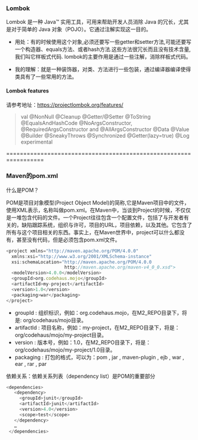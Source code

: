 ### Lombok

Lombok 是一种 Java™ 实用工具，可用来帮助开发人员消除 Java 的冗长，尤其是对于简单的 Java 对象（POJO）。它通过注解实现这一目的。

* 用处：有的时候使用这个对象,必须还要写一些getter和setter方法,可能还要写一个构造器、equals方法、或者hash方法.这些方法很冗长而且没有技术含量,我们叫它样板式代码.
lombok的主要作用是通过一些注解，消除样板式代码。

* 我的理解：就是一种装饰器，对类、方法进行一些包装，通过编译器编译使得类具有了一些常用的方法。

#### Lombok features
请参考地址：https://projectlombok.org/features/

> val
> @NonNull
> @Cleanup
> @Getter/@Setter
> @ToString
> @EqualsAndHashCode
> @NoArgsConstructor, @RequiredArgsConstructor and @AllArgsConstructor
> @Data
> @Value
> @Builder
> @SneakyThrows
> @Synchronized
> @Getter(lazy=true)
> @Log
> experimental


=================================================================
### Maven的pom.xml

什么是POM？

POM是项目对象模型(Project Object Model)的简称,它是Maven项目中的文件，使用XML表示，名称叫做pom.xml。在Maven中，当谈到Project的时候，不仅仅是一堆包含代码的文件。一个Project往往包含一个配置文件，包括了与开发者有关的，缺陷跟踪系统，组织与许可，项目的URL，项目依赖，以及其他。它包含了所有与这个项目相关的东西。事实上，在Maven世界中，project可以什么都没有，甚至没有代码，但是必须包含pom.xml文件。


`````javascript
<project xmlns="http://maven.apache.org/POM/4.0.0"  
  xmlns:xsi="http://www.w3.org/2001/XMLSchema-instance"  
  xsi:schemaLocation="http://maven.apache.org/POM/4.0.0  
                      http://maven.apache.org/maven-v4_0_0.xsd">  
  <modelVersion>4.0.0</modelVersion>  
  <groupId>org.codehaus.mojo</groupId>  
  <artifactId>my-project</artifactId>  
  <version>1.0</version>  
  <packaging>war</packaging>  
</project>  
`````
* groupId : 组织标识，例如：org.codehaus.mojo，在M2_REPO目录下，将是: org/codehaus/mojo目录。
* artifactId : 项目名称，例如：my-project，在M2_REPO目录下，将是：org/codehaus/mojo/my-project目录。
* version : 版本号，例如：1.0，在M2_REPO目录下，将是：org/codehaus/mojo/my-project/1.0目录。
* packaging : 打包的格式，可以为：pom , jar , maven-plugin , ejb , war , ear , rar , par

依赖关系：依赖关系列表（dependency list）是POM的重要部分
`````javascript
<dependencies>  
   <dependency>  
     <groupId>junit</groupId>  
     <artifactId>junit</artifactId>  
     <version>4.0</version>  
     <scope>test</scope>  
   </dependency>  
   …  
 </dependencies>  
`````
